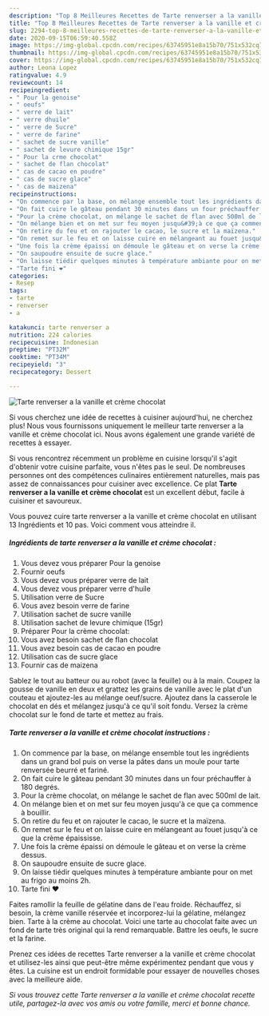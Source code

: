 ```yaml
---
description: "Top 8 Meilleures Recettes de Tarte renverser a la vanille et crème chocolat"
title: "Top 8 Meilleures Recettes de Tarte renverser a la vanille et crème chocolat"
slug: 2294-top-8-meilleures-recettes-de-tarte-renverser-a-la-vanille-et-creme-chocolat
date: 2020-09-15T06:59:40.558Z
image: https://img-global.cpcdn.com/recipes/63745951e8a15b70/751x532cq70/tarte-renverser-a-la-vanille-et-creme-chocolat-photo-principale-de-la-recette.jpg
thumbnail: https://img-global.cpcdn.com/recipes/63745951e8a15b70/751x532cq70/tarte-renverser-a-la-vanille-et-creme-chocolat-photo-principale-de-la-recette.jpg
cover: https://img-global.cpcdn.com/recipes/63745951e8a15b70/751x532cq70/tarte-renverser-a-la-vanille-et-creme-chocolat-photo-principale-de-la-recette.jpg
author: Leona Lopez
ratingvalue: 4.9
reviewcount: 14
recipeingredient:
- " Pour la genoise"
- " oeufs"
- " verre de lait"
- " verre dhuile"
- " verre de Sucre"
- " verre de farine"
- " sachet de sucre vanille"
- " sachet de levure chimique 15gr"
- " Pour la crme chocolat"
- " sachet de flan chocolat"
- " cas de cacao en poudre"
- " cas de sucre glace"
- " cas de maizena"
recipeinstructions:
- "On commence par la base, on mélange ensemble tout les ingrédients dans un grand bol puis on verse la pâtes dans un moule pour tarte renversée beurré et fariné."
- "On fait cuire le gâteau pendant 30 minutes dans un four préchauffer à 180 degrés."
- "Pour la crème chocolat, on mélange le sachet de flan avec 500ml de lait."
- "On mélange bien et on met sur feu moyen jusqu&#39;à ce que ça commence à bouillir."
- "On retire du feu et on rajouter le cacao, le sucre et la maïzena."
- "On remet sur le feu et on laisse cuire en mélangeant au fouet jusqu&#39;à ce que la crème épaississe."
- "Une fois la crème épaissi on démoule le gâteau et on verse la crème dessus."
- "On saupoudre ensuite de sucre glace."
- "On laisse tiédir quelques minutes à température ambiante pour on met au frigo au moins 2h."
- "Tarte fini ❤"
categories:
- Resep
tags:
- tarte
- renverser
- a

katakunci: tarte renverser a 
nutrition: 224 calories
recipecuisine: Indonesian
preptime: "PT32M"
cooktime: "PT34M"
recipeyield: "3"
recipecategory: Dessert

---
```



![Tarte renverser a la vanille et crème chocolat](https://img-global.cpcdn.com/recipes/63745951e8a15b70/751x532cq70/tarte-renverser-a-la-vanille-et-creme-chocolat-photo-principale-de-la-recette.jpg)

Si vous cherchez une idée de recettes à cuisiner aujourd'hui, ne cherchez plus! Nous vous fournissons uniquement le meilleur tarte renverser a la vanille et crème chocolat ici. Nous avons également une grande variété de recettes à essayer.

Si vous rencontrez récemment un problème en cuisine lorsqu'il s'agit d'obtenir votre cuisine parfaite, vous n'êtes pas le seul. De nombreuses personnes ont des compétences culinaires entièrement naturelles, mais pas assez de connaissances pour cuisiner avec excellence. Ce plat <strong> Tarte renverser a la vanille et crème chocolat </strong> est un excellent début, facile à cuisiner et savoureux.

<!--inarticleads1-->

Vous pouvez cuire tarte renverser a la vanille et crème chocolat en utilisant 13 Ingrédients et 10 pas. Voici comment vous atteindre il.

##### Ingrédients de tarte renverser a la vanille et crème chocolat :

1. Vous devez vous préparer  Pour la genoise
1. Fournir  oeufs
1. Vous devez vous préparer  verre de lait
1. Vous devez vous préparer  verre d&#39;huile
1. Utilisation  verre de Sucre
1. Vous avez besoin  verre de farine
1. Utilisation  sachet de sucre vanille
1. Utilisation  sachet de levure chimique (15gr)
1. Préparer  Pour la crème chocolat:
1. Vous avez besoin  sachet de flan chocolat
1. Vous avez besoin  cas de cacao en poudre
1. Utilisation  cas de sucre glace
1. Fournir  cas de maizena


Sablez le tout au batteur ou au robot (avec la feuille) ou à la main. Coupez la gousse de vanille en deux et grattez les grains de vanille avec le plat d&#39;un couteau et ajoutez-les au mélange oeuf/sucre. Ajoutez dans la casserole le chocolat en dés et mélangez jusqu&#39;à ce qu&#39;il soit fondu. Versez la crème chocolat sur le fond de tarte et mettez au frais. 

<!--inarticleads2-->

##### Tarte renverser a la vanille et crème chocolat instructions :

1. On commence par la base, on mélange ensemble tout les ingrédients dans un grand bol puis on verse la pâtes dans un moule pour tarte renversée beurré et fariné.
1. On fait cuire le gâteau pendant 30 minutes dans un four préchauffer à 180 degrés.
1. Pour la crème chocolat, on mélange le sachet de flan avec 500ml de lait.
1. On mélange bien et on met sur feu moyen jusqu&#39;à ce que ça commence à bouillir.
1. On retire du feu et on rajouter le cacao, le sucre et la maïzena.
1. On remet sur le feu et on laisse cuire en mélangeant au fouet jusqu&#39;à ce que la crème épaississe.
1. Une fois la crème épaissi on démoule le gâteau et on verse la crème dessus.
1. On saupoudre ensuite de sucre glace.
1. On laisse tiédir quelques minutes à température ambiante pour on met au frigo au moins 2h.
1. Tarte fini ❤


Faites ramollir la feuille de gélatine dans de l&#39;eau froide. Réchauffez, si besoin, la crème vanille réservée et incorporez-lui la gélatine, mélangez bien. Tarte à la crème au chocolat. Voici une tarte au chocolat faite avec un fond de tarte très original qui la rend remarquable. Battre les oeufs, le sucre et la farine. 

<!--inarticleads1-->

<p>
Prenez ces idées de recettes Tarte renverser a la vanille et crème chocolat et utilisez-les ainsi que peut-être même expérimentez pendant que vous y êtes. La cuisine est un endroit formidable pour essayer de nouvelles choses avec la meilleure aide.
</p>

<p>
<i>Si vous trouvez cette Tarte renverser a la vanille et crème chocolat recette utile, partagez-la avec vos amis ou votre famille, merci et bonne chance.</i>
</p>
